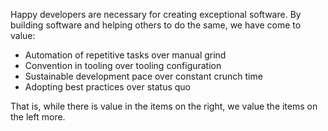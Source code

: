 Happy developers are necessary for creating exceptional software.
By building software and helping others to do the same, we have come to value:

- Automation of repetitive tasks over manual grind
- Convention in tooling over tooling configuration
- Sustainable development pace over constant crunch time
- Adopting best practices over status quo

That is, while there is value in the items on the right, we value the items on the left more.
